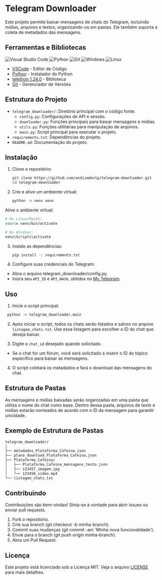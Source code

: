 # Telegram Downloader

Este projeto permite baixar mensagens de chats do Telegram, incluindo mídias, arquivos e textos, organizando-os em pastas. Ele também suporta a coleta de metadados das mensagens.

## Ferramentas e Bibliotecas

![Visual Studio Code](https://img.shields.io/badge/Visual%20Studio%20Code-0078d7.svg?style=for-the-badge&logo=visual-studio-code&logoColor=white)
![Python](https://img.shields.io/badge/python-3670A0?style=for-the-badge&logo=python&logoColor=ffdd54)
![Git](https://img.shields.io/badge/git-%23F05033.svg?style=for-the-badge&logo=git&logoColor=white)
![Windows](https://img.shields.io/badge/Windows-0078D6?style=for-the-badge&logo=windows&logoColor=white)
![Linux](https://img.shields.io/badge/Linux-FCC624?style=for-the-badge&logo=linux&logoColor=black)


* [VSCode](https://code.visualstudio.com/download) - Editor de Código
* [Python](https://www.python.org/downloads/) - Instalador do Python
* [telethon 1.24.0](https://pypi.org/project/Telethon/) - Biblioteca
* [Git](https://git-scm.com/downloads) - Gerenciador de Versões

## Estrutura do Projeto

- `telegram_downloader/`: Diretório principal com o código fonte.
  - `config.py`: Configurações de API e sessão.
  - `downloader.py`: Funções principais para baixar mensagens e mídias.
  - `utils.py`: Funções utilitárias para manipulação de arquivos.
  - `main.py`: Script principal para executar o projeto.
- `requirements.txt`: Dependências do projeto.
- `README.md`: Documentação do projeto.

## Instalação

1. Clone o repositório:

   ```bash
   git clone https://github.com/andiimdevlp/telegram-downloader.git
   cd telegram-downloader
   ```

2. Crie e ative um ambiente virtual:

   ```bash
   python -m venv venv
   ```

Ative o ambiente virtual:

   ```bash
   # No Linux/MacOS:
   source venv/bin/activate

   # No Windows:
   venv\Scripts\activate
  ```

3. Instale as dependências:

   ```bash
   pip install -r requirements.txt
   ```

4. Configure suas credenciais do Telegram:
 - Abra o arquivo telegram_downloader/config.py.
 - Insira seu `API_ID` e `API_HASH`, obtidos no [My Telegram](https://my.telegram.org/auth).

## Uso
1. Inicie o script principal:
  
  ```bash
   python -m telegram_downloader.main
  ```
2. Após iniciar o script, todos os chats serão listados e salvos no arquivo `listagem_chats.txt`. Use essa listagem para escolher o ID do chat que deseja baixar.

3. Digite o `chat_id` desejado quando solicitado.

  - Se o chat for um fórum, você será solicitado a inserir o ID do tópico específico para baixar as mensagens.
4. O script coletará os metadados e fará o download das mensagens do chat.

## Estrutura de Pastas

As mensagens e mídias baixadas serão organizadas em uma pasta que utiliza o nome do chat como base. Dentro dessa pasta, arquivos de texto e mídias estarão nomeados de acordo com o ID da mensagem para garantir unicidade.

## Exemplo de Estrutura de Pastas

  ```bash
  telegram_downloader/
  │
  ├── metadados_Plataforma_Cafeina.json
  ├── plano_download_Plataforma_Cafeina.json
  ├── Plataforma_Cafeina/
  │   ├── Plataforma_Cafeina_mensagens_texto.json
  │   ├── 123457_imagem.jpg
  │   └── 123458_video.mp4
  └── listagem_chats.txt
  ```

## Contribuindo

Contribuições são bem-vindas! Sinta-se à vontade para abrir issues ou enviar pull requests.

  1. Fork o repositório.
  2. Crie sua branch (git checkout -b minha-branch).
  3. Commit suas mudanças (git commit -am 'Minha nova funcionalidade').
  4. Envie para o branch (git push origin minha-branch).
  5. Abra um Pull Request.

## Licença

Este projeto está licenciado sob a Licença MIT. Veja o arquivo [LICENSE](https://choosealicense.com/licenses/mit/) para mais detalhes.

 
